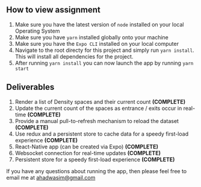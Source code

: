 ## How to view assignment
1. Make sure you have the latest version of `node` installed on your local Operating System
2. Make sure you have `yarn` installed globally onto your machine
3. Make sure you have the `Expo CLI` installed on your local computer
4. Navigate to the root directy for this project and simply run `yarn install`. This will install all dependencies for the project.
5. After running `yarn install` you can now launch the app by running `yarn start`


## Deliverables

1. Render a list of Density spaces and their current count
**(COMPLETE)**
2. Update the current count of the spaces as entrance / exits occur in real-time **(COMPLETE)**
3. Provide a manual pull-to-refresh mechanism to reload the dataset **(COMPLETE)**
4. Use redux and a persistent store to cache data for a speedy first-load experience **(COMPLETE)**
5. React-Native app (can be created via Expo) **(COMPLETE)**
6. Websocket connection for real-time updates **(COMPLETE)**
7. Persistent store for a speedy first-load experience **(COMPLETE)**

If you have any questions about running the app, then please feel free to email me at ahadwasim@gmail.com


